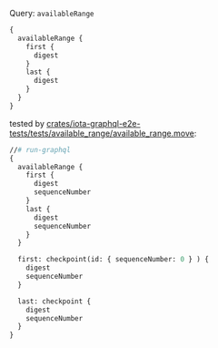 Query: `availableRange`

```graphql
{
  availableRange {
    first {
      digest
    }
    last {
      digest
    }
  }
}
```

tested by [crates/iota-graphql-e2e-tests/tests/available_range/available_range.move](../../../iota-graphql-e2e-tests/tests/available_range/available_range.move):

```graphql
//# run-graphql
{
  availableRange {
    first {
      digest
      sequenceNumber
    }
    last {
      digest
      sequenceNumber
    }
  }

  first: checkpoint(id: { sequenceNumber: 0 } ) {
    digest
    sequenceNumber
  }

  last: checkpoint {
    digest
    sequenceNumber
  }
}
```

